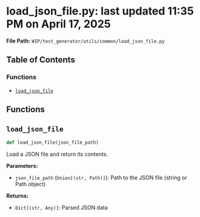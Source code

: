 # load_json_file.py: last updated 11:35 PM on April 17, 2025

**File Path:** `WIP/test_generator/utils/common/load_json_file.py`

## Table of Contents

### Functions

- [`load_json_file`](#load_json_file)

## Functions

## `load_json_file`

```python
def load_json_file(json_file_path)
```

Load a JSON file and return its contents.

**Parameters:**

- `json_file_path` (`Union[(str, Path)]`): Path to the JSON file (string or Path object)

**Returns:**

- `Dict[(str, Any)]`: Parsed JSON data
